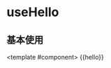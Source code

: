 # useHello

## 基本使用

<ComponentCard :code="'```ts \n'+data">

<template #component>
{{hello}}
</template>
</ComponentCard>

<script setup>
import data from '../../../../src/views/useHello/index.vue?raw'
import { useHello } from 'knot-vue'
const hello = useHello()
</script>
